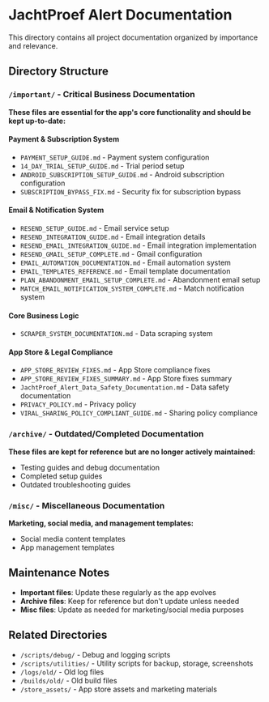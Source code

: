 # JachtProef Alert Documentation

This directory contains all project documentation organized by importance and relevance.

## Directory Structure

### `/important/` - Critical Business Documentation
**These files are essential for the app's core functionality and should be kept up-to-date:**

#### Payment & Subscription System
- `PAYMENT_SETUP_GUIDE.md` - Payment system configuration
- `14_DAY_TRIAL_SETUP_GUIDE.md` - Trial period setup
- `ANDROID_SUBSCRIPTION_SETUP_GUIDE.md` - Android subscription configuration
- `SUBSCRIPTION_BYPASS_FIX.md` - Security fix for subscription bypass

#### Email & Notification System
- `RESEND_SETUP_GUIDE.md` - Email service setup
- `RESEND_INTEGRATION_GUIDE.md` - Email integration details
- `RESEND_EMAIL_INTEGRATION_GUIDE.md` - Email integration implementation
- `RESEND_GMAIL_SETUP_COMPLETE.md` - Gmail configuration
- `EMAIL_AUTOMATION_DOCUMENTATION.md` - Email automation system
- `EMAIL_TEMPLATES_REFERENCE.md` - Email template documentation
- `PLAN_ABANDONMENT_EMAIL_SETUP_COMPLETE.md` - Abandonment email setup
- `MATCH_EMAIL_NOTIFICATION_SYSTEM_COMPLETE.md` - Match notification system

#### Core Business Logic
- `SCRAPER_SYSTEM_DOCUMENTATION.md` - Data scraping system

#### App Store & Legal Compliance
- `APP_STORE_REVIEW_FIXES.md` - App Store compliance fixes
- `APP_STORE_REVIEW_FIXES_SUMMARY.md` - App Store fixes summary
- `JachtProef_Alert_Data_Safety_Documentation.md` - Data safety documentation
- `PRIVACY_POLICY.md` - Privacy policy
- `VIRAL_SHARING_POLICY_COMPLIANT_GUIDE.md` - Sharing policy compliance

### `/archive/` - Outdated/Completed Documentation
**These files are kept for reference but are no longer actively maintained:**
- Testing guides and debug documentation
- Completed setup guides
- Outdated troubleshooting guides

### `/misc/` - Miscellaneous Documentation
**Marketing, social media, and management templates:**
- Social media content templates
- App management templates

## Maintenance Notes

- **Important files**: Update these regularly as the app evolves
- **Archive files**: Keep for reference but don't update unless needed
- **Misc files**: Update as needed for marketing/social media purposes

## Related Directories

- `/scripts/debug/` - Debug and logging scripts
- `/scripts/utilities/` - Utility scripts for backup, storage, screenshots
- `/logs/old/` - Old log files
- `/builds/old/` - Old build files
- `/store_assets/` - App store assets and marketing materials 